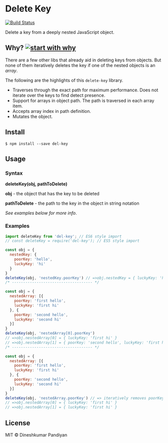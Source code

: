 # Delete Key
[![Build Status](https://travis-ci.org/flexdinesh/del-key.svg?branch=master)](https://travis-ci.org/flexdinesh/del-key)

Delete a key from a deeply nested JavaScript object.

## Why? [![start with why](https://img.shields.io/badge/start%20with-why%3F-brightgreen.svg?style=flat)](http://www.ted.com/talks/simon_sinek_how_great_leaders_inspire_action)

There are a few other libs that already aid in deleting keys from objects. But none of them iteratively deletes the key if one of the nested objects is an _array_.

The following are the highlights of this `delete-key` library.
  - Traverses through the exact path for maximum performance. Does not iterate over the keys to find detect presence.
  - Support for arrays in object path. The path is traversed in each array item.
  - Accepts array index in path definition.
  - Mutates the object.


## Install

```
$ npm install --save del-key
```

## Usage

### Syntax

**deleteKey(obj, pathToDelete)**

**obj** - the object that has the key to be deleted

**pathToDelete** - the path to the key in the object in string notation

_See examples below for more info_.


### Examples

```js
import deleteKey from 'del-key'; // ES6 style import
// const deleteKey = require('del-key'); // ES5 style import

const obj = {
  nestedKey: {
    poorKey: 'hello',
    luckyKey: 'hi'
  }
}
deleteKey(obj, 'nestedKey.poorKey') // =>obj.nestedKey = { luckyKey: 'hi' }
/* ------------------------------------ */

const obj = {
  nestedArray: [{
    poorKey: 'first hello',
    luckyKey: 'first hi'
  }, {
    poorKey: 'second hello',
    luckyKey: 'second hi'
  }]
}
deleteKey(obj, 'nestedArray[0].poorKey')
// =>obj.nestedArray[0] = { luckyKey: 'first hi' }
// =>obj.nestedArray[1] = { poorKey: 'second hello', luckyKey: 'first hi' }
/* ------------------------------------ */

const obj = {
  nestedArray: [{
    poorKey: 'first hello',
    luckyKey: 'first hi'
  }, {
    poorKey: 'second hello',
    luckyKey: 'second hi'
  }]
}
deleteKey(obj, 'nestedArray.poorKey') // => iteratively removes poorKey from each item in nestedArray
// =>obj.nestedArray[0] = { luckyKey: 'first hi' }
// =>obj.nestedArray[1] = { luckyKey: 'first hi' }

```


## License

MIT © Dineshkumar Pandiyan
